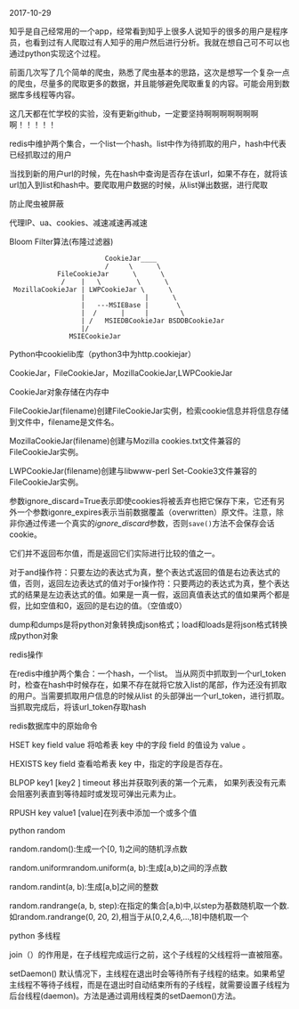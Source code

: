 2017-10-29

知乎是自己经常用的一个app，经常看到知乎上很多人说知乎的很多的用户是程序员，也看到过有人爬取过有人知乎的用户然后进行分析。我就在想自己可不可以也通过python实现这个过程。

前面几次写了几个简单的爬虫，熟悉了爬虫基本的思路，这次是想写一个复杂一点的爬虫，尽量多的爬取更多的数据，并且能够避免爬取重复的内容。可能会用到数据库多线程等内容。

这几天都在忙学校的实验，没有更新github，一定要坚持啊啊啊啊啊啊啊啊！！！！！

redis中维护两个集合，一个list一个hash。list中作为待抓取的用户，hash中代表已经抓取过的用户

当找到新的用户url的时候，先在hash中查询是否存在该url，如果不存在，就将该url加入到list和hash中。要爬取用户数据的时候，从list弹出数据，进行爬取

防止爬虫被屏蔽

代理IP、ua、cookies、减速减速再减速

Bloom Filter算法(布隆过滤器)

```
                        CookieJar____
                        /     \      \
            FileCookieJar      \      \
             /    |   \         \      \
 MozillaCookieJar | LWPCookieJar \      \
                  |               |      \
                  |   ---MSIEBase |       \
                  |  /      |     |        \
                  | /   MSIEDBCookieJar BSDDBCookieJar
                  |/
               MSIECookieJar
```

Python中cookielib库（python3中为http.cookiejar）

CookieJar，FileCookieJar，MozillaCookieJar,LWPCookieJar

CookieJar对象存储在内存中

FileCookieJar(filename)创建FileCookieJar实例，检索cookie信息并将信息存储到文件中，filename是文件名。

MozillaCookieJar(filename)创建与Mozilla cookies.txt文件兼容的FileCookieJar实例。

LWPCookieJar(filename)创建与libwww-perl Set-Cookie3文件兼容的FileCookieJar实例。

参数ignore_discard=True表示即使cookies将被丢弃也把它保存下来，它还有另外一个参数igonre_expires表示当前数据覆盖（overwritten）原文件。注意，除非你通过传递一个真实的*ignore_discard*参数，否则`save()`方法不会保存会话cookie。



它们并不返回布尔值，而是返回它们实际进行比较的值之一。

对于and操作符：只要左边的表达式为真，整个表达式返回的值是右边表达式的值，否则，返回左边表达式的值对于or操作符：只要两边的表达式为真，整个表达式的结果是左边表达式的值。如果是一真一假，返回真值表达式的值如果两个都是假，比如空值和0，返回的是右边的值。（空值或0）

dump和dumps是将python对象转换成json格式；load和loads是将json格式转换成python对象

redis操作

在redis中维护两个集合：一个hash，一个list。 当从网页中抓取到一个url_token时，检查在hash中时候存在，如果不存在就将它放入list的尾部，作为还没有抓取的用户。当需要抓取用户信息的时候从list 的头部弹出一个url_token，进行抓取。当抓取完成后，将该url_token存取hash

redis数据库中的原始命令

HSET key field value 将哈希表 key 中的字段 field 的值设为 value 。

HEXISTS key field 查看哈希表 key 中，指定的字段是否存在。

BLPOP key1 [key2 ] timeout 移出并获取列表的第一个元素， 如果列表没有元素会阻塞列表直到等待超时或发现可弹出元素为止。

RPUSH key value1 [value]在列表中添加一个或多个值



python random

random.random():生成一个[0, 1)之间的随机浮点数

random.uniformrandom.uniform(a, b):生成[a,b)之间的浮点数

random.randint(a, b):生成[a,b]之间的整数

random.randrange(a, b, step):在指定的集合[a,b)中,以step为基数随机取一个数.如random.randrange(0, 20, 2),相当于从[0,2,4,6,...,18]中随机取一个

python 多线程

join（）的作用是，在子线程完成运行之前，这个子线程的父线程将一直被阻塞。

setDaemon() 默认情况下，主线程在退出时会等待所有子线程的结束。如果希望主线程不等待子线程，而是在退出时自动结束所有的子线程，就需要设置子线程为后台线程(daemon)。方法是通过调用线程类的setDaemon()方法。